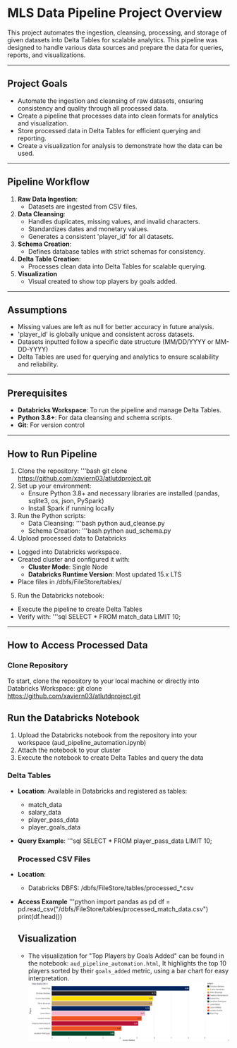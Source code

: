 # MLS Data Pipeline Project Overview
This project automates the ingestion, cleansing, processing, and storage of given datasets into Delta Tables for scalable analytics. This pipeline was designed to handle various data sources and prepare the data for queries, reports, and visualizations.

---

## Project Goals
- Automate the ingestion and cleansing of raw datasets, ensuring consistency and quality through all processed data.
- Create a pipeline that processes data into clean formats for analytics and visualization.
- Store processed data in Delta Tables for efficient querying and reporting.
- Create a visualization for analysis to demonstrate how the data can be used.

---

## Pipeline Workflow
1. **Raw Data Ingestion**:
   - Datasets are ingested from CSV files.
2. **Data Cleansing**:
   - Handles duplicates, missing values, and invalid characters.
   - Standardizes dates and monetary values.
   - Generates a consistent 'player_id' for all datasets.
3. **Schema Creation**:
   - Defines database tables with strict schemas for consistency.
4. **Delta Table Creation**:
   - Processes clean data into Delta Tables for scalable querying.
5. **Visualization**
   - Visual created to show top players by goals added.

---

## Assumptions
  - Missing values are left as null for better accuracy in future analysis.
  - 'player_id' is globally unique and consistent across datasets.
  - Datasets inputted follow a specific date structure (MM/DD/YYYY or MM-DD-YYYY)
  - Delta Tables are used for querying and analytics to ensure scalability and reliability.

---
  
## Prerequisites
- **Databricks Workspace**: To run the pipeline and manage Delta Tables.
- **Python 3.8+**: For data cleansing and schema scripts.
- **Git**: For version control

---

## How to Run Pipeline
  1. Clone the repository:
     '''bash
     git clone https://github.com/xaviern03/atlutdproject.git
2. Set up your environment:
   - Ensure Python 3.8+ and necessary libraries are installed (pandas, sqlite3, os, json, PySpark)
   - Install Spark if running locally
3. Run the Python scripts:
   - Data Cleansing:
     '''bash
     python aud_cleanse.py
   - Schema Creation:
     '''bash
     python aud_schema.py
4. Upload processed data to Databricks
  - Logged into Databricks workspace.
  - Created cluster and configured it with:
      - **Cluster Mode**: Single Node
      - **Databricks Runtime Version**: Most updated 15.x LTS
  - Place files in /dbfs/FileStore/tables/
5. Run the Databricks notebook:
  - Execute the pipeline to create Delta Tables
  - Verify with:
    '''sql
    SELECT * FROM match_data LIMIT 10;

---

## How to Access Processed Data
### Clone Repository
To start, clone the repository to your local machine or directly into Databricks Workspace:
git clone https://github.com/xaviern03/atlutdproject.git

## Run the Databricks Notebook
1. Upload the Databricks notebook from the repository into your workspace (aud_pipeline_automation.ipynb)
2. Attach the notebook to your cluster
3. Execute the notebook to create Delta Tables and query the data

### Delta Tables
- **Location**: Available in Databricks and registered as tables:
  - match_data
  - salary_data
  - player_pass_data
  - player_goals_data

- **Query Example**:
  '''sql
  SELECT * FROM player_pass_data LIMIT 10;

  ### Processed CSV Files
- **Location**:
  - Databricks DBFS: /dbfs/FileStore/tables/processed_*.csv
- **Access Example**
  '''python
  import pandas as pd
  df = pd.read_csv("/dbfs/FileStore/tables/processed_match_data.csv")
  print(df.head())

  ## Visualization
  - The visualization for "Top Players by Goals Added" can be found in the notebook: `aud_pipeline_automation.html`, It highlights the top 10 players sorted by their `goals_added` metric, using a bar chart for easy interpretation.
    ![Top Players by Goals Added](topgadded.PNG)

  
    





